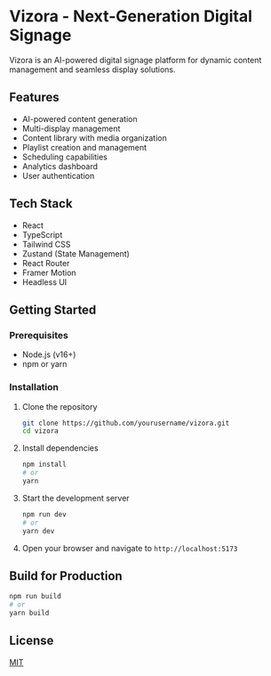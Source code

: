 # Vizora - Next-Generation Digital Signage

Vizora is an AI-powered digital signage platform for dynamic content management and seamless display solutions.

## Features

- AI-powered content generation
- Multi-display management
- Content library with media organization
- Playlist creation and management
- Scheduling capabilities
- Analytics dashboard
- User authentication

## Tech Stack

- React
- TypeScript
- Tailwind CSS
- Zustand (State Management)
- React Router
- Framer Motion
- Headless UI

## Getting Started

### Prerequisites

- Node.js (v16+)
- npm or yarn

### Installation

1. Clone the repository
   ```bash
   git clone https://github.com/yourusername/vizora.git
   cd vizora
   ```

2. Install dependencies
   ```bash
   npm install
   # or
   yarn
   ```

3. Start the development server
   ```bash
   npm run dev
   # or
   yarn dev
   ```

4. Open your browser and navigate to `http://localhost:5173`

## Build for Production

```bash
npm run build
# or
yarn build
```

## License

[MIT](LICENSE)
